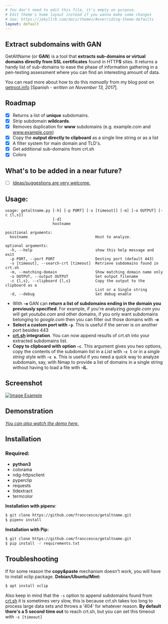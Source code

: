 ```yaml
---
# You don't need to edit this file, it's empty on purpose.
# Edit theme's home layout instead if you wanna make some changes
# See: https://jekyllrb.com/docs/themes/#overriding-theme-defaults
layout: default
---
```


## Extract subdomains with GAN
GetAltName (or **GAN**) is a tool that **extracts sub-domains or virtual domains directly from SSL certificates** found in HTTP**S** sites. It returns a handy list of sub-domains to ease the phase of information gathering in a pen-testing assessment where you can find an interesting amount of data.

You can read more about how to do this _manually_ from my blog post on [getroot.info](https://getroot.info/tip-getaltname/) [Spanish - _written on November 13, 2017_].

## Roadmap

- [x] Returns a list of **unique** subdomains.
- [x] Strip subdomain **wildcards**.
- [x] Removes duplication for **www** subdomains (e.g. example.com and www.example.com)
- [x] Copy the **output directly to clipboard** as a single line string or as a list
- [x] A filter system for main domain and TLD's.
- [x] Get additional sub-domains from crt.sh
- [x] Colors

## What's to be added in a near future?
- [ ] [Ideas/suggestions are very welcome.](https://github.com/franccesco/getaltname/issues)

## Usage:
```
usage: getaltname.py [-h] [-p PORT] [-s [timeout]] [-m] [-o OUTPUT] [-c {l,s}]
                     [-d]
                     hostname

positional arguments:
  hostname                              Host to analyze.

optional arguments:
  -h, --help                            show this help message and exit
  -p PORT, --port PORT                  Destiny port (default 443)
  -s [timeout], --search-crt [timeout]  Retrieve subdomains found in crt.sh
  -m, --matching-domain                 Show matching domain name only
  -o OUTPUT, --output OUTPUT            Set output filename
  -c {l,s}, --clipboard {l,s}           Copy the output to the clipboard as a
                                        List or a Single string
  -d, --debug                           Set debug enable
```

- With **`-m`** GAN can **return a list of subdomains ending in the domain you previously specified**. For example, if you're analyzing _google.com_ you will get _youtube.com_ and other domains, if you only want subdomains belonging to _google.com_ then you can filter out those domains with **`-m`**
- **Select a custom port with `-p`**. This is useful if the server is on another port besides 443
- **[crt.sh](https://crt.sh/) integration**. You can now append results of crt.sh into your extracted subdomains list.
- **Copy to clipboard with option `-c`**. This argument gives you two options, copy the contents of the subdomain list in a _List_ with **`-c l`** or in a _single string_ style with **`-c s`**. This is useful if you need a quick way to analyze subdomain, say, with Nmap to provide a list of domains in a single string without having to load a file with **-iL**.

## Screenshot
[![Image Example](/assets/screenshot.png)](/getaltname/assets/screenshot.png)

## Demonstration

<script src="https://asciinema.org/a/tpebJeCEThMLDuDEXu1k1oz1o.js" id="asciicast-tpebJeCEThMLDuDEXu1k1oz1o" async></script>
_[You can also watch the demo here.](https://asciinema.org/a/tpebJeCEThMLDuDEXu1k1oz1o)_

## Installation
### Required:
* **python3**
* colorama
* ndg-httpsclient
* pyperclip
* requests
* tldextract
* termcolor

**Installation with pipenv**:
```sh
$ git clone https://github.com/franccesco/getaltname.git
$ pipenv install
```

**Installation with Pip:**
```sh
$ git clone https://github.com/franccesco/getaltname.git
$ pip install -r requirements.txt
```

## Troubleshooting
If for some reason the **copy&paste** mechanism doesn't work, you will have to install xclip package.
**Debian/Ubuntu/Mint:**
```sh
$ apt install xclip
```

Also keep in mind that the `-s` option to append subdomains found from [crt.sh](https://crt.sh) it is sometimes very slow, this is because crt.sh takes too long to process large data sets and throws a '404' for whatever reason. **By default there's a 5 second time out** to reach crt.sh, but you can set this timeout with `-s [timeout]`
